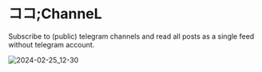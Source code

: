 # ココ;ChanneL

Subscribe to (public) telegram channels and read all posts as a single feed without telegram account.

![2024-02-25_12-30](https://github.com/user-attachments/assets/a1ae0675-9a10-4644-bf55-31f38f15473c)

